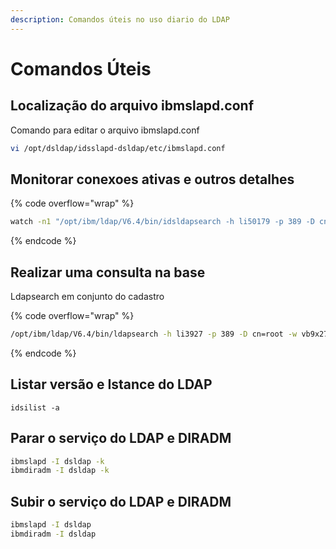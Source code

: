 ```yaml
---
description: Comandos úteis no uso diario do LDAP
---
```


# Comandos Úteis

## Localização do arquivo ibmslapd.conf

Comando para editar o arquivo ibmslapd.conf

```bash
vi /opt/dsldap/idsslapd-dsldap/etc/ibmslapd.conf
```

## Monitorar conexoes ativas e outros detalhes

{% code overflow="wrap" %}
```bash
watch -n1 "/opt/ibm/ldap/V6.4/bin/idsldapsearch -h li50179 -p 389 -D cn=root -w h8xy73as -s base -b cn=monitor objectclass=* | egrep 'totalconnections|currentconnections|maxconnections|livethreads|bind|operations_waiting|maximum_operations_waiting|available_workerscurrent_workqueue_size|largest_workqueue_size|entry_cache|filter_cache|ops'"
```
{% endcode %}

## Realizar uma consulta na base&#x20;

Ldapsearch em conjunto do cadastro

{% code overflow="wrap" %}
```bash
/opt/ibm/ldap/V6.4/bin/ldapsearch -h li3927 -p 389 -D cn=root -w vb9x27q5 -b uid=CADASTRO,ou=people,o=portoseguro,dc=com,c=br objectclass=*
```
{% endcode %}

## Listar versão e Istance do LDAP

```
idsilist -a
```

## Parar o serviço do LDAP e DIRADM&#x20;

```bash
ibmslapd -I dsldap -k 
ibmdiradm -I dsldap -k 
```

## Subir o serviço do LDAP e DIRADM&#x20;

```bash
ibmslapd -I dsldap 
ibmdiradm -I dsldap
```
